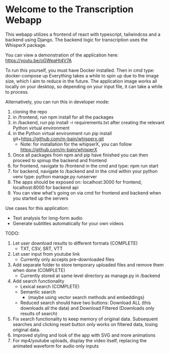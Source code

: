 <h1>Welcome to the Transcription Webapp</h1>
This webapp utilizes a frontend of react with typescript, tailwindcss and a backend using Django.
The backend logic for transcription uses the WhisperX package.

You can view a demonstration of the application here:
https://youtu.be/oGWeaHt4V7A

To run this yourself, you must have Docker installed.
Then in cmd type: docker-compose up
Everything takes a while to spin up due to the image size, which I aim to reduce in the future.
The application image works all locally on your desktop, so depending on your input file, it can take a while to process.

Alternatively, you can run this in developer mode:

1. cloning the repo
2. in /frontend, run npm install for all the packages
3. in /backend, run pip install -r requirements.txt after creating the relevant Python virtual environment
4. in the Python virtual environment run pip install git+https://github.com/m-bain/whisperx.git
   - Note: for installation for the whipserX, you can follow https://github.com/m-bain/whisperX
5. Once all packages from npm and pip have finished you can then proceed to spinup the backend and frontend
6. for frontend, navigate to /frontend in the cmd and type: npm run start
7. for backend, navigate to /backend and in the cmd within your python venv type: python manage.py runserver
8. The apps should be exposed on: localhost:3000 for frontend, localhost:8000 for backend api
9. You can view what's going on via cmd for frontend and backend when you started up the servers

Use cases for this application:

- Text analysis for long-form audio
- Generate subtitles automatically for your own videos

TODO:

1. Let user download results to different formats (COMPLETE)
   - TXT, CSV, SRT, VTT
2. Let user input from youtube link
   - Currently only accepts pre-downloaded files
3. Add separate folder to store temporary uploaded files and remove them when done (COMPLETE)
   - Currently stored at same level directory as manage.py in /backend
4. Add search functionality
   - Lexical search (COMPLETE)
   - Semantic search
     - (maybe using vector search methods and embeddings)
   - Reduced search should have two buttons: Download ALL (this downloads all the data) and Download Filtered (Downloads only results of search)
5. Fix search functionality to keep memory of original data. Subsequent searches and clicking reset button only works on filtered data, losing original data.
6. Improved styling and look of the app with SVG and more animations
7. For mp4/youtube uploads, display the video itself, replacing the animated waveform for audio only inputs
